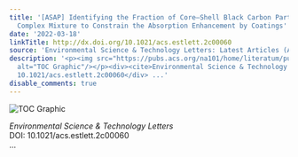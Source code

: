 ```yaml
---
title: '[ASAP] Identifying the Fraction of Core–Shell Black Carbon Particles in a
  Complex Mixture to Constrain the Absorption Enhancement by Coatings'
date: '2022-03-18'
linkTitle: http://dx.doi.org/10.1021/acs.estlett.2c00060
source: 'Environmental Science & Technology Letters: Latest Articles (ACS Publications)'
description: '<p><img src="https://pubs.acs.org/na101/home/literatum/publisher/achs/journals/content/estlcu/0/estlcu.ahead-of-print/acs.estlett.2c00060/20220318/images/medium/ez2c00060_0004.gif"
  alt="TOC Graphic"/></p><div><cite>Environmental Science & Technology Letters</cite></div><div>DOI:
  10.1021/acs.estlett.2c00060</div> ...'
disable_comments: true
---
```

<p><img src="https://pubs.acs.org/na101/home/literatum/publisher/achs/journals/content/estlcu/0/estlcu.ahead-of-print/acs.estlett.2c00060/20220318/images/medium/ez2c00060_0004.gif" alt="TOC Graphic"/></p><div><cite>Environmental Science & Technology Letters</cite></div><div>DOI: 10.1021/acs.estlett.2c00060</div> ...